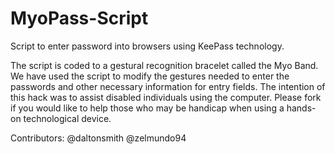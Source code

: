 MyoPass-Script
==============

Script to enter password into browsers using KeePass technology.

The script is coded to a gestural recognition bracelet called the
Myo Band. We have used the script to modify the gestures needed to
enter the passwords and other necessary information for entry fields. The intention of this
hack was to assist disabled individuals using the computer. Please fork if you would like to 
help those who may be handicap when using a hands-on technological device. 

Contributors:
@daltonsmith
@zelmundo94
